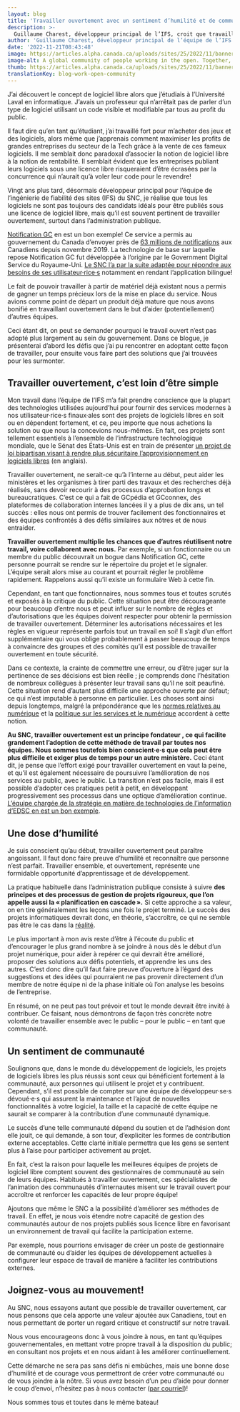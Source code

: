 ```yaml
---
layout: blog
title: 'Travailler ouvertement avec un sentiment d’humilité et de communauté'
description: >-
  Guillaume Charest, développeur principal de l’IFS, croit que travailler ouvertement avec un sentiment d’humilité et de communauté peut améliorer les expériences et les résultats liés au code source ouvert.
author: 'Guillaume Charest, développeur principal de l’équipe de l’IFS'
date: '2022-11-21T08:43:48'
image: https://articles.alpha.canada.ca/uploads/sites/25/2022/11/banner-blog-work-open-community.jpeg
image-alt: A global community of people working in the open. Together, they’re sharing ideas to improve the code’s quality. Une communauté mondiale de personnes qui travaillent ouvertement. Elles se partagent des idées pour améliorer la qualité du code.
thumb: https://articles.alpha.canada.ca/uploads/sites/25/2022/11/banner-blog-work-open-community.jpeg
translationKey: blog-work-open-community
---
```


<p>J’ai découvert le concept de logiciel libre alors que j’étudiais à l’Université Laval en informatique. J’avais un professeur qui n’arrêtait pas de parler d’un type de logiciel utilisant un code visible et modifiable par tous au profit du public.</p>



<p>Il faut dire qu’en tant qu’étudiant, j’ai travaillé fort pour m’acheter des jeux et des logiciels, alors même que j’apprenais comment maximiser les profits de grandes entreprises du secteur de la Tech grâce à la vente de ces fameux logiciels. Il me semblait donc paradoxal d’associer la notion de logiciel libre à la notion de rentabilité. Il semblait évident que les entreprises publiant leurs logiciels sous une licence libre risqueraient d’être écrasées par la concurrence qui n’aurait qu’à voler leur code pour le revendre!</p>



<p>Vingt ans plus tard, désormais développeur principal pour l’équipe de l’ingénierie de fiabilité des sites (IFS) du SNC, je réalise que tous les logiciels ne sont pas toujours des candidats idéals pour être publiés sous une licence de logiciel libre, mais qu’il est souvent pertinent de travailler ouvertement, surtout dans l’administration publique.</p>



<p><a href="https://notification.canada.ca/accueil">Notification GC</a> en est un bon exemple! Ce service a permis au gouvernement du Canada d’envoyer près de <a href="https://notification.canada.ca/activity">63 millions de notifications</a> aux Canadiens depuis novembre 2019. La technologie de base sur laquelle repose Notification GC fut développée à l’origine par le Government Digital Service du Royaume-Uni. <a href="https://numerique.canada.ca/2019/11/26/on-vous-pr%C3%A9sente-notification">Le SNC l’a par la suite adaptée pour répondre aux besoins de ses utilisateur·rice·s</a> notamment en rendant l’application bilingue!</p>



<p>Le fait de pouvoir travailler à partir de matériel déjà existant nous a permis de gagner un temps précieux lors de la mise en place du service. Nous avions comme point de départ un produit déjà mature que nous avons bonifié en travaillant ouvertement dans le but d’aider (potentiellement) d’autres équipes.</p>



<p>Ceci étant dit, on peut se demander pourquoi le travail ouvert n’est pas adopté plus largement au sein du gouvernement. Dans ce blogue, je présenterai d’abord les défis que j’ai pu rencontrer en adoptant cette façon de travailler, pour ensuite vous faire part des solutions que j’ai trouvées pour les surmonter.</p>



<h2 id="h-travailler-ouvertement-c-est-loin-d-etre-simple">Travailler ouvertement, c’est loin d’être simple</h2>



<p>Mon travail dans l’équipe de l’IFS m’a fait prendre conscience que la plupart des technologies utilisées aujourd’hui pour fournir des services modernes à nos utilisateur·rice·s finaux·ales sont des projets de logiciels libres en soit ou en dépendent fortement, et ce, peu importe que nous achetions la solution ou que nous la concevions nous-mêmes. En fait, ces projets sont tellement essentiels à l’ensemble de l’infrastructure technologique mondiale, que le Sénat des États-Unis est en train de présenter <a href="https://www.congress.gov/bill/117th-congress/senate-bill/4913">un projet de loi bipartisan visant à rendre plus sécuritaire l’approvisionnement en logiciels libres</a> (en anglais).</p>



<p>Travailler ouvertement, ne serait-ce qu’à l’interne au début, peut aider les ministères et les organismes à tirer parti des travaux et des recherches déjà réalisés, sans devoir recourir à des processus d’approbation longs et bureaucratiques. C’est ce qui a fait de GCpédia et GCconnex, des plateformes de collaboration internes lancées il y a plus de dix ans, un tel succès : elles nous ont permis de trouver facilement des fonctionnaires et des équipes confrontés à des défis similaires aux nôtres et de nous entraider.</p>



<p><strong>Travailler ouvertement multiplie les chances que d’autres réutilisent notre travail, voire collaborent avec nous.</strong> Par exemple, si un fonctionnaire ou un membre du public découvrait un bogue dans Notification GC, cette personne pourrait se rendre sur le répertoire du projet et le signaler. L’équipe serait alors mise au courant et pourrait régler le problème rapidement. Rappelons aussi qu’il existe un formulaire Web à cette fin.</p>



<p>Cependant, en tant que fonctionnaires, nous sommes tous et toutes scrutés et exposés à la critique du public. Cette situation peut être décourageante pour beaucoup d’entre nous et peut influer sur le nombre de règles et d’autorisations que les équipes doivent respecter pour obtenir la permission de travailler ouvertement. Déterminer les autorisations nécessaires et les règles en vigueur représente parfois tout un travail en soi! Il s’agit d’un effort supplémentaire qui vous oblige probablement à passer beaucoup de temps à convaincre des groupes et des comités qu’il est possible de travailler ouvertement en toute sécurité.</p>



<p>Dans ce contexte, la crainte de commettre une erreur, ou d’être juger sur la pertinence de ses décisions est bien réelle ; je comprends donc l’hésitation de nombreux collègues à présenter leur travail sans qu’il ne soit peaufiné. Cette situation rend d’autant plus difficile une approche ouverte par défaut; ce qui n’est imputable à personne en particulier. Les choses sont ainsi depuis longtemps, malgré la prépondérance que les <a href="https://www.canada.ca/fr/gouvernement/systeme/gouvernement-numerique/plans-strategiques-operations-numeriques-gouvernement-canada/ambition-numerique-canada.html#toc3.2">normes relatives au numérique</a> et la <a href="https://www.tbs-sct.canada.ca/pol/doc-fra.aspx?id=32603">politique sur les services et le numérique</a> accordent à cette notion.</p>



<p><strong>Au SNC, travailler ouvertement est un principe fondateur , ce qui facilite grandement l’adoption de cette méthode de travail par toutes nos équipes. Nous sommes toutefois bien conscient·e·s que cela peut être plus difficile et exiger plus de temps pour un autre ministère.</strong> Ceci étant dit, je pense que l’effort exigé pour travailler ouvertement en vaut la peine, et qu’il est également nécessaire de poursuivre l’amélioration de nos services au public, avec le public. La transition n’est pas facile, mais il est possible d’adopter ces pratiques petit à petit, en développant progressivement ses processus dans une optique d’amélioration continue. <a href="https://sara-sabr.github.io/ITStrategy/2021/07/09/travailler-ouvertement-partie-2.html">L’équipe chargée de la stratégie en matière de technologies de l’information d’EDSC en est un bon exemple</a>.</p>



<h2 id="h-une-dose-d-humilite">Une dose d’humilité</h2>



<p>Je suis conscient qu’au début, travailler ouvertement peut paraître angoissant. Il faut donc faire preuve d’humilité et reconnaître que personne n’est parfait. Travailler ensemble, et ouvertement, représente une formidable opportunité d’apprentissage et de développement.</p>



<p>La pratique habituelle dans l’administration publique consiste à suivre <strong>des principes et des processus de gestion de projets rigoureux, que l’on appelle aussi la « planification en cascade ».</strong> Si cette approche a sa valeur, on en tire généralement les leçons une fois le projet terminé. Le succès des projets informatiques devrait donc, en théorie, s’accroître, ce qui ne semble pas être le cas dans la <a href="https://sara-sabr.github.io/ITStrategy/2021/07/09/travailler-ouvertement-partie-2.html">réalité</a>.</p>



<p>Le plus important à mon avis reste d’être à l’écoute du public et d’encourager le plus grand nombre à se joindre à nous dès le début d’un projet numérique, pour aider à repérer ce qui devrait être amélioré, proposer des solutions aux défis potentiels, et apprendre les uns des autres. C’est donc dire qu’il faut faire preuve d’ouverture à l’égard des suggestions et des idées qui pourraient ne pas provenir directement d’un membre de notre équipe ni de la phase initiale où l’on analyse les besoins de l’entreprise.</p>



<p>En résumé, on ne peut pas tout prévoir et tout le monde devrait être invité à contribuer. Ce faisant, nous démontrons de façon très concrète notre volonté de travailler ensemble avec le public &#8211; pour le public &#8211; en tant que communauté.</p>



<h2 id="h-un-sentiment-de-communaute">Un sentiment de communauté</h2>



<p>Soulignons que, dans le monde du développement de logiciels, les projets de logiciels libres les plus réussis sont ceux qui bénéficient fortement à la communauté, aux personnes qui utilisent le projet et y contribuent. Cependant, s’il est possible de compter sur une équipe de développeur·se·s dévoué·e·s qui assurent la maintenance et l’ajout de nouvelles fonctionnalités à votre logiciel, la taille et la capacité de cette équipe ne saurait se comparer à la contribution d’une communauté dynamique.</p>



<p>Le succès d’une telle communauté dépend du soutien et de l’adhésion dont elle jouit, ce qui demande, à son tour, d’expliciter les formes de contribution externe acceptables. Cette clarté initiale permettra que les gens se sentent plus à l’aise pour participer activement au projet.</p>



<p>En fait, c’est la raison pour laquelle les meilleures équipes de projets de logiciel libre comptent souvent des gestionnaires de communauté au sein de leurs équipes. Habitués à travailler ouvertement, ces spécialistes de l’animation des communautés d’internautes misent sur le travail ouvert pour accroître et renforcer les capacités de leur propre équipe!</p>



<p>Ajoutons que même le SNC a la possibilité d’améliorer ses méthodes de travail. En effet, je nous vois étendre notre capacité de gestion des communautés autour de nos projets publiés sous licence libre en favorisant un environnement de travail qui facilite la participation externe.</p>



<p>Par exemple, nous pourrions envisager de créer un poste de gestionnaire de communauté ou d’aider les équipes de développement actuelles à configurer leur espace de travail de manière à faciliter les contributions externes.</p>



<h2 id="h-joignez-vous-au-mouvement">Joignez-vous au mouvement!</h2>



<p>Au SNC, nous essayons autant que possible de travailler ouvertement, car nous pensons que cela apporte une valeur ajoutée aux Canadiens, tout en nous permettant de porter un regard critique et constructif sur notre travail.</p>



<p>Nous vous encourageons donc à vous joindre à nous, en tant qu’équipes gouvernementales, en mettant votre propre travail à la disposition du public; en consultant nos projets et en nous aidant à les améliorer continuellement.</p>



<p>Cette démarche ne sera pas sans défis ni embûches, mais une bonne dose d’humilité et de courage vous permettront de créer votre communauté ou de vous joindre à la nôtre. Si vous avez besoin d’un peu d’aide pour donner le coup d’envoi, n’hésitez pas à nous contacter (<a href="mailto:cds-snc@tbs-sct.gc.ca">par courriel</a>)!</p>



<p>Nous sommes tous et toutes dans le même bateau!</p>

